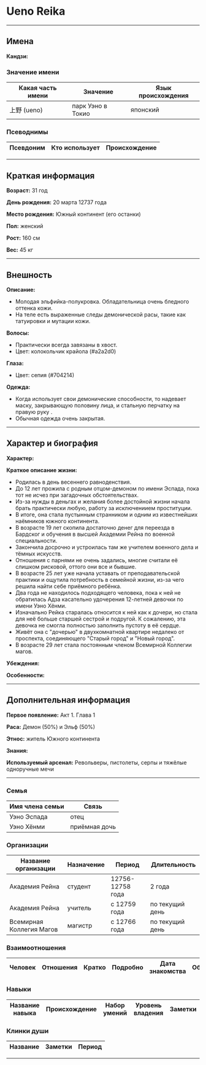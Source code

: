 # Ueno Reika

---

## Имена

**Кандзи:**

### Значение имени

| Какая часть имени | Значение          | Язык происхождения |
| ----------------- | ----------------- | ------------------ |
| 上野 (ueno)       | парк Уэно в Токио | японский           |

### Псеводнимы

| Псевдоним | Кто использует | Происхождение |
| --------- | -------------- | ------------- |

---

## Краткая информация

**Возраст:** 31 год

**День рождения:** 20 марта 12737 года

**Место рождения:** Южный континент (его останки)

**Пол:** женский

**Рост:** 160 см

**Вес:** 45 кг

---

## Внешность

**Описание:**
+ Молодая эльфийка-полукровка. Обладательница очень бледного оттенка кожи.
+ На теле есть выраженные следы демонической расы, такие как татуировки и мутации кожи.

**Волосы:**
+ Практически всегда завязаны в хвост.
+ Цвет: колокольчик крайола (#a2a2d0)

**Глаза:**
+ Цвет: сепия (#704214)

**Одежда:**
+ Когда использует свои демонические способности, то надевает маску, закрывающую половину лица, и стальную перчатку на правую руку .
+ Обычная одежда очень закрытая.

---

## Характер и биография

**Характер:**

**Краткое описание жизни:**
+ Родилась в день весеннего равноденствия. 
+ До 12 лет прожила с родным отцом-демоном по имени Эспада, пока тот не исчез при загадочных обстоятельствах.
+ Из-за нужды в деньгах и желания более достойной жизни начала брать практически любую, работу за исключениием проституции.
+ В итоге, она стала пустынным странником и одним из известнейших наёмников южного континента.
+ В возрасте 19 лет скопила достаточно денег для переезда в Бардског и обучения в высшей Академии Рейна по военной специальности. 
+ Закончила досрочно и устроилась там же учителем военного дела и тёмных искусств.
+ Отношения с парнями не очень задались, многие считали её слишком рисковой, оттого они все и бывшие.
+ В возрасте 25 лет уже начала уставать от преподавательской практики и ощутила потребность в семейной жизни, из-за чего решила найти себе приёмного ребёнка.
+ Два года не находилось подходящего человека, пока к ней не обратилась Адза касательно удочерения 12-летней девочки по имени Уэно Хёнми.
+ Изначально Рейка старалась относится к ней как к дочери, но стала для неё больше старшей сестрой и подругой. К сожалению, эта девочка не смогла полностью заполнить пустоту в её сердце.
+ Живёт она с "дочерью" в двухкомнатной квартире недалеко от проспекта, соединяющего "Старый город" и "Новый город".
+ В возрасте 29 лет стала постоянным членом Всемирной Коллегии магов.

**Убеждения:**

**Особенности:**

---

## Дополнительная информация

**Первое появление:** Акт 1. Глава 1

**Раса:** Демон (50%) и Эльф (50%)

**Этнос:** житель Южного континента

**Знания:**

**Используемый арсенал:** Револьверы, пистолеты, серпы и тяжёлые одноручные мечи

---

### Семья

| Имя члена семьи | Связь         |
| --------------- | ------------- |
| Уэно Эспада     | отец          |
| Уэно Хёнми      | приёмная дочь |

### Организации

| Название организации     | Назначение | Период           | Длительность    |
| ------------------------ | ---------- | ---------------- | --------------- |
| Академия Рейна           | студент    | 12756-12758 года | 2 года          |
| Академия Рейна           | учитель    | с 12759 года     | по текущий день |
| Всемирная Коллегия Магов | магистр    | с 12766 года     | по текущий день |

### Взаимоотношения

| Человек | Отношения | Кратко | Подробно | Дата знакомства | Обстоятельства |
| ------- | --------- | ------ | -------- | --------------- | -------------- |

### Навыки

| Название навыка | Происхождение | Набор умений | Уровень владения | Заметки |
| --------------- | ------------- | ------------ | ---------------- | ------- |

### Клинки души

| Название | Заметки | Период |
| -------- | ------- | ------ |

---
